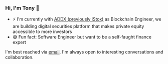 ### Hi, I'm Tony 👋

<!--
**tonybka/tonybka** is a ✨ _special_ ✨ repository because its `README.md` (this file) appears on your GitHub profile.
-->

- ⚡ I'm currently with [ADDX (previously iStox)](https://addx.co) as Blockchain Engineer, we are building digital securities platform that makes private equity accessible to more investors
- 😅 Fun fact: Software Engineer but want to be a self-faught finance expert


I'm best reached via [email](mailto:tonybka@gmail.com?subject=[Github]%20Hi%20Tony!). I'm always open to interesting conversations and collaboration.
